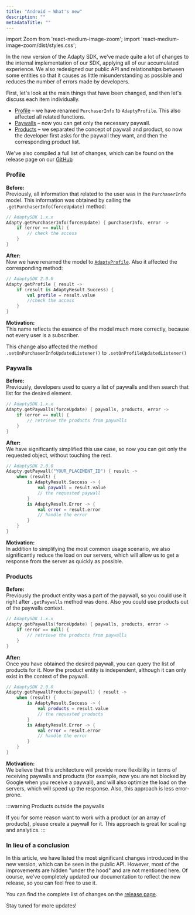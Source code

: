 ```yaml
---
title: "Android – What's new"
description: ""
metadataTitle: ""
---
```


import Zoom from 'react-medium-image-zoom';
import 'react-medium-image-zoom/dist/styles.css';

In the new version of the Adapty SDK, we've made quite a lot of changes to the internal implementation of our SDK, applying all of our accumulated experience. We also redesigned our public API and relationships between some entities so that it causes as little misunderstanding as possible and reduces the number of errors made by developers. 

First, let's look at the main things that have been changed, and then let's discuss each item individually.

- [Profile](#profile) – we have renamed `PurchaserInfo` to `AdaptyProfile`. This also affected all related functions.
- [Paywalls](#paywalls) – now you can get only the necessary paywall.
- [Products](#products) – we separated the concept of paywall and product, so now the developer first asks for the paywall they want, and then the corresponding product list.

We've also compiled a full list of changes, which can be found on the release page on our [GitHub](https://github.com/adaptyteam/AdaptySDK-Android/releases/tag/2.0.0)

### Profile

**Before:**  
Previously, all information that related to the user was in the `PurchaserInfo` model. This information was obtained by calling the `.getPurchaserInfo(forceUpdate)` method:

```kotlin title="Kotlin"
// AdaptySDK 1.x.x
Adapty.getPurchaserInfo(forceUpdate) { purchaserInfo, error ->
    if (error == null) {
        // check the access 
    }
}
```

**After:**  
Now we have renamed the model to [`AdaptyProfile`](sdk-models#adaptyprofile). Also it affected the corresponding method:

```kotlin title="Kotlin"
// AdaptySDK 2.0.0
Adapty.getProfile { result ->
    if (result is AdaptyResult.Success) {
        val profile = result.value
        //check the access
    }
}
```

**Motivation:**  
This name reflects the essence of the model much more correctly, because not every user is a subscriber. 

This change also affected the method `.setOnPurchaserInfoUpdatedListener()` to `.setOnProfileUpdatedListener()`

### Paywalls

**Before:**  
Previously, developers used to query a list of paywalls and then search that list for the desired element.

```kotlin title="Kotlin"
// AdaptySDK 1.x.x
Adapty.getPaywalls(forceUpdate) { paywalls, products, error ->
    if (error == null) {
        // retrieve the products from paywalls
    }
}
```

**After:**  
We have significantly simplified this use case, so now you can get only the requested object, without touching the rest. 

```kotlin title="Kotlin"
// AdaptySDK 2.0.0
Adapty.getPaywall("YOUR_PLACEMENT_ID") { result ->
    when (result) {
        is AdaptyResult.Success -> {
            val paywall = result.value
            // the requested paywall
        }
        is AdaptyResult.Error -> {
            val error = result.error
            // handle the error
        }
    }
}
```

**Motivation:**  
In addition to simplifying the most common usage scenario, we also significantly reduce the load on our servers, which will allow us to get a response from the server as quickly as possible.

### Products

**Before:**  
Previously the product entity was a part of the paywall, so you could use it right after `.getPaywalls` method was done. Also you could use products out of the paywalls context.

```kotlin title="Kotlin"
// AdaptySDK 1.x.x
Adapty.getPaywalls(forceUpdate) { paywalls, products, error ->
    if (error == null) {
        // retrieve the products from paywalls
    }
}
```

**After:**  
Once you have obtained the desired paywall, you can query the list of products for it. Now the product entity is independent, although it can only exist in the context of the paywall.

```kotlin title="Kotlin"
// AdaptySDK 2.0.0
Adapty.getPaywallProducts(paywall) { result ->
    when (result) {
        is AdaptyResult.Success -> {
            val products = result.value
            // the requested products
        }
        is AdaptyResult.Error -> {
            val error = result.error
            // handle the error
        }
    }
}
```

**Motivation:**  
We believe that this architecture will provide more flexibility in terms of receiving paywalls and products (for example, now you are not blocked by Google when you receive a paywall), and will also optimize the load on the servers, which will speed up the response. Also, this approach is less error-prone.

:::warning
Products outside the paywalls

If you for some reason want to work with a product (or an array of products), please create a paywall for it. This approach is great for scaling and analytics.
:::

### In lieu of a conclusion

In this article, we have listed the most significant changes introduced in the new version, which can be seen in the public API. However, most of the improvements are hidden "under the hood" and are not mentioned here. Of course, we've completely updated our documentation to reflect the new release, so you can feel free to use it. 

You can find the complete list of changes on the [release page](https://github.com/adaptyteam/AdaptySDK-Android/releases/tag/2.0.0). 

Stay tuned for more updates!